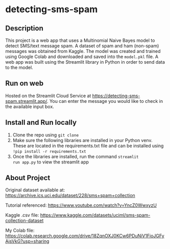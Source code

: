 # detecting-sms-spam

## Description
This project is a web app that uses a Multinomial Naive Bayes model to detect SMS/text message spam. A dataset of spam and ham (non-spam) messages was obtained from Kaggle. The model was created and trained using Google Colab and downloaded and saved into the <code>model.pkl</code> file. A web app was built using the Streamlit library in Python in order to send data to the model.

## Run on web
Hosted on the Streamlit Cloud Service at https://detecting-sms-spam.streamlit.app/. 
You can enter the message you would like to check in the available input box.

## Install and Run locally
1. Clone the repo using <code>git clone</code>
2. Make sure the following libraries are installed in your Python venv. These are located in the requirements.txt file and can be installed using<br>
   <code>!pip install -r requirements.txt </code>
4. Once the libraries are installed, run the command <code>streamlit run app.py</code> to view the streamlit app
   
## About Project

Original dataset available at: https://archive.ics.uci.edu/dataset/228/sms+spam+collection

Tutorial referenced: https://www.youtube.com/watch?v=YncZ0WwxyzU

Kaggle .csv file: https://www.kaggle.com/datasets/uciml/sms-spam-collection-dataset

My Colab file: https://colab.research.google.com/drive/18ZqnOXJ0KCw6PDuNiV1FioJGFyAjsVkG?usp=sharing


